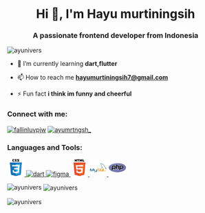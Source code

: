 <h1 align="center">Hi 👋, I'm Hayu murtiningsih</h1>
<h3 align="center">A passionate frontend developer from Indonesia</h3>

<p align="left"> <img src="https://komarev.com/ghpvc/?username=ayunivers&label=Profile%20views&color=0e75b6&style=flat" alt="ayunivers" /> </p>

- 🌱 I’m currently learning **dart,flutter**

- 📫 How to reach me **hayumurtiningsih7@gmail.com**

- ⚡ Fun fact **i think im funny and cheerful**

<h3 align="left">Connect with me:</h3>
<p align="left">
<a href="https://twitter.com/fallinluvpjw" target="blank"><img align="center" src="https://raw.githubusercontent.com/rahuldkjain/github-profile-readme-generator/master/src/images/icons/Social/twitter.svg" alt="fallinluvpjw" height="30" width="40" /></a>
<a href="https://instagram.com/ayumrtngsh_" target="blank"><img align="center" src="https://raw.githubusercontent.com/rahuldkjain/github-profile-readme-generator/master/src/images/icons/Social/instagram.svg" alt="ayumrtngsh_" height="30" width="40" /></a>
</p>

<h3 align="left">Languages and Tools:</h3>
<p align="left"> <a href="https://www.w3schools.com/css/" target="_blank" rel="noreferrer"> <img src="https://raw.githubusercontent.com/devicons/devicon/master/icons/css3/css3-original-wordmark.svg" alt="css3" width="40" height="40"/> </a> <a href="https://dart.dev" target="_blank" rel="noreferrer"> <img src="https://www.vectorlogo.zone/logos/dartlang/dartlang-icon.svg" alt="dart" width="40" height="40"/> </a> <a href="https://www.figma.com/" target="_blank" rel="noreferrer"> <img src="https://www.vectorlogo.zone/logos/figma/figma-icon.svg" alt="figma" width="40" height="40"/> </a> <a href="https://www.w3.org/html/" target="_blank" rel="noreferrer"> <img src="https://raw.githubusercontent.com/devicons/devicon/master/icons/html5/html5-original-wordmark.svg" alt="html5" width="40" height="40"/> </a> <a href="https://www.mysql.com/" target="_blank" rel="noreferrer"> <img src="https://raw.githubusercontent.com/devicons/devicon/master/icons/mysql/mysql-original-wordmark.svg" alt="mysql" width="40" height="40"/> </a> <a href="https://www.php.net" target="_blank" rel="noreferrer"> <img src="https://raw.githubusercontent.com/devicons/devicon/master/icons/php/php-original.svg" alt="php" width="40" height="40"/> </a> </p>

<p><img align="left" src="https://github-readme-stats.vercel.app/api/top-langs?username=ayunivers&show_icons=true&locale=en&layout=compact" alt="ayunivers" /></p>

<p>&nbsp;<img align="center" src="https://github-readme-stats.vercel.app/api?username=ayunivers&show_icons=true&locale=en" alt="ayunivers" /></p>

<p><img align="center" src="https://github-readme-streak-stats.herokuapp.com/?user=ayunivers&" alt="ayunivers" /></p>

